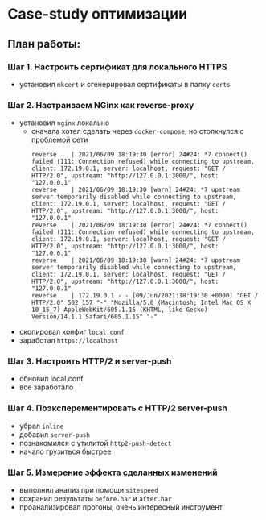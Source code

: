 # Case-study оптимизации

## План работы:

### Шаг 1. Настроить сертификат для локального HTTPS

- установил `mkcert` и сгенерировал сертификаты в папку `certs`

### Шаг 2. Настраиваем NGinx как reverse-proxy

- установил `nginx` локально
  - сначала хотел сделать через `docker-compose`, но столкнулся с проблемой сети
    ```
    reverse    | 2021/06/09 18:19:30 [error] 24#24: *7 connect() failed (111: Connection refused) while connecting to upstream, client: 172.19.0.1, server: localhost, request: "GET / HTTP/2.0", upstream: "http://127.0.0.1:3000/", host: "127.0.0.1"
    reverse    | 2021/06/09 18:19:30 [warn] 24#24: *7 upstream server temporarily disabled while connecting to upstream, client: 172.19.0.1, server: localhost, request: "GET / HTTP/2.0", upstream: "http://127.0.0.1:3000/", host: "127.0.0.1"
    reverse    | 2021/06/09 18:19:30 [error] 24#24: *7 connect() failed (111: Connection refused) while connecting to upstream, client: 172.19.0.1, server: localhost, request: "GET / HTTP/2.0", upstream: "http://127.0.0.1:3000/", host: "127.0.0.1"
    reverse    | 2021/06/09 18:19:30 [warn] 24#24: *7 upstream server temporarily disabled while connecting to upstream, client: 172.19.0.1, server: localhost, request: "GET / HTTP/2.0", upstream: "http://127.0.0.1:3000/", host: "127.0.0.1"
    reverse    | 172.19.0.1 - - [09/Jun/2021:18:19:30 +0000] "GET / HTTP/2.0" 502 157 "-" "Mozilla/5.0 (Macintosh; Intel Mac OS X 10_15_7) AppleWebKit/605.1.15 (KHTML, like Gecko) Version/14.1.1 Safari/605.1.15" "-"
    ```
- скопировал конфиг `local.conf`
- заработал `https://localhost`

### Шаг 3. Настроить HTTP/2 и server-push

- обновил local.conf
- все заработало

### Шаг 4. Поэксперементировать с HTTP/2 server-push

- убрал `inline`
- добавил `server-push`
- познакомился с утилитой `http2-push-detect`
- начало грузиться быстрее

### Шаг 5. Измерение эффекта сделанных изменений

- выполнил анализ при помощи `sitespeed`
- сохранил результаты `before.har` и `after.har`
- проанализировал прогоны, очень интересный инструмент
